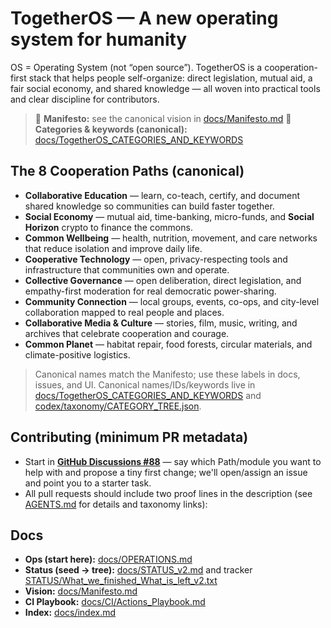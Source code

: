 # TogetherOS — A new operating system for humanity

OS = Operating System (not “open source”). TogetherOS is a cooperation-first stack that helps people self-organize: direct legislation, mutual aid, a fair social economy, and shared knowledge — all woven into practical tools and clear discipline for contributors.

> 📜 **Manifesto:** see the canonical vision in [docs/Manifesto.md](docs/Manifesto.md)
> 🧭 **Categories & keywords (canonical):** [docs/TogetherOS_CATEGORIES_AND_KEYWORDS](docs/TogetherOS_CATEGORIES_AND_KEYWORDS)

## The 8 Cooperation Paths (canonical)

- **Collaborative Education** — learn, co-teach, certify, and document shared knowledge so communities can build faster together.  
- **Social Economy** — mutual aid, time-banking, micro-funds, and **Social Horizon** crypto to finance the commons.  
- **Common Wellbeing** — health, nutrition, movement, and care networks that reduce isolation and improve daily life.  
- **Cooperative Technology** — open, privacy-respecting tools and infrastructure that communities own and operate.  
- **Collective Governance** — open deliberation, direct legislation, and empathy-first moderation for real democratic power-sharing.  
- **Community Connection** — local groups, events, co-ops, and city-level collaboration mapped to real people and places.  
- **Collaborative Media & Culture** — stories, film, music, writing, and archives that celebrate cooperation and courage.  
- **Common Planet** — habitat repair, food forests, circular materials, and climate-positive logistics.

> Canonical names match the Manifesto; use these labels in docs, issues, and UI.
> Canonical names/IDs/keywords live in [docs/TogetherOS_CATEGORIES_AND_KEYWORDS](docs/TogetherOS_CATEGORIES_AND_KEYWORDS) and [codex/taxonomy/CATEGORY_TREE.json](codex/taxonomy/CATEGORY_TREE.json).

## Contributing (minimum PR metadata)

- Start in **[GitHub Discussions #88](https://github.com/coopeverything/TogetherOS/discussions/88)** — say which Path/module you want to help with and propose a tiny first change; we'll open/assign an issue and point you to a starter task.
- All pull requests should include two proof lines in the description (see [AGENTS.md](AGENTS.md) for details and taxonomy links):


## Docs

- **Ops (start here):** [docs/OPERATIONS.md](docs/OPERATIONS.md)
- **Status (seed → tree):** [docs/STATUS_v2.md](docs/STATUS_v2.md) and tracker [STATUS/What_we_finished_What_is_left_v2.txt](STATUS/What_we_finished_What_is_left_v2.txt)
- **Vision:** [docs/Manifesto.md](docs/Manifesto.md)
- **CI Playbook:** [docs/CI/Actions_Playbook.md](docs/CI/Actions_Playbook.md)
- **Index:** [docs/index.md](docs/index.md)
